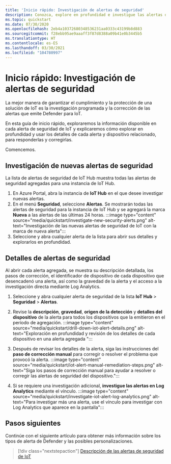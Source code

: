 ```yaml
---
title: 'Inicio rápido: Investigación de alertas de seguridad'
description: Conozca, explore en profundidad e investigue las alertas de seguridad de Defender para IoT en sus dispositivos de IoT.
ms.topic: quickstart
ms.date: 07/30/2020
ms.openlocfilehash: 2eb4a10372680348536231aa0333c43199b8d883
ms.sourcegitcommit: f28ebb95ae9aaaff3f87d8388a09b41e0b3445b5
ms.translationtype: HT
ms.contentlocale: es-ES
ms.lasthandoff: 03/30/2021
ms.locfileid: "104780997"
---
```

# <a name="quickstart-investigate-security-alerts"></a>Inicio rápido: Investigación de alertas de seguridad

La mejor manera de garantizar el cumplimiento y la protección de una solución de IoT es la investigación programada y la corrección de las alertas que emite Defender para IoT.

En esta guía de inicio rápido, exploraremos la información disponible en cada alerta de seguridad de IoT y explicaremos cómo explorar en profundidad y usar los detalles de cada alerta y dispositivo relacionado, para responderlas y corregirlas. 

Comencemos. 


## <a name="investigate-new-security-alerts"></a>Investigación de nuevas alertas de seguridad

La lista de alertas de seguridad de IoT Hub muestra todas las alertas de seguridad agregadas para una instancia de IoT Hub. 

1. En Azure Portal, abra la instancia de **IoT Hub** en el que desee investigar nuevas alertas.
1. En el menú **Seguridad**, seleccione **Alertas**. Se mostrarán todas las alertas de seguridad para la instancia de IoT Hub y se agregará la marca **Nueva** a las alertas de las últimas 24 horas.
:::image type="content" source="media/quickstart/investigate-new-security-alerts.png" alt-text="Investigación de las nuevas alertas de seguridad de IoT con la marca de nueva alerta":::
1. Seleccione y abra cualquier alerta de la lista para abrir sus detalles y explorarlos en profundidad. 

## <a name="security-alert-details"></a>Detalles de alertas de seguridad

Al abrir cada alerta agregada, se muestra su descripción detallada, los pasos de corrección, el identificador de dispositivo de cada dispositivo que desencadenó una alerta, así como la gravedad de la alerta y el acceso a la investigación directa mediante Log Analytics. 

1. Seleccione y abra cualquier alerta de seguridad de la lista **IoT Hub** > **Seguridad** > **Alertas**. 
1. Revise la **descripción**, **gravedad**, **origen de la detección** y **detalles del dispositivo** de la alerta para todos los dispositivos que la emitieron en el período de agregación.
:::image type="content" source="media/quickstart/drill-down-iot-alert-details.png" alt-text="Exploración en profundidad y revisión de los detalles de cada dispositivo en una alerta agregada "::: 
1. Después de revisar los detalles de la alerta, siga las instrucciones del **paso de corrección manual** para corregir o resolver el problema que provocó la alerta. 
:::image type="content" source="media/quickstart/iot-alert-manual-remediation-steps.png" alt-text="Siga los pasos de corrección manual para ayudar a resolver o corregir las alertas de seguridad del dispositivo.":::

1. Si se requiere una investigación adicional, **investigue las alertas en Log Analytics** mediante el vínculo. 
:::image type="content" source="media/quickstart/investigate-iot-alert-log-analytics.png" alt-text="Para investigar más una alerta, use el vínculo para investigar con Log Analytics que aparece en la pantalla":::

## <a name="next-steps"></a>Pasos siguientes

Continúe con el siguiente artículo para obtener más información sobre los tipos de alerta de Defender y las posibles personalizaciones.

> [!div class="nextstepaction"]
> [Descripción de las alertas de seguridad de IoT](concept-security-alerts.md)
